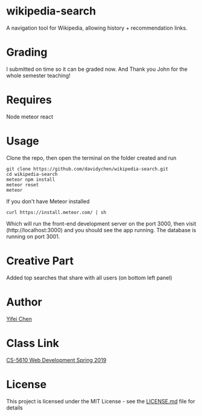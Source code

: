 # wikipedia-search

A navigation tool for Wikipedia, allowing history + recommendation links. 

# Grading

I submitted on time so it can be graded now. And Thank you John for the whole semester teaching! 

# Requires

Node
meteor
react

# Usage

Clone the repo, then open the terminal on the folder created and run

```
git clone https://github.com/davidychen/wikipedia-search.git
cd wikipedia-search
meteor npm install
meteor reset
meteor
```

If you don't have Meteor installed
```
curl https://install.meteor.com/ | sh
```

Which will run the front-end development server on the port 3000, then visit (http://localhost:3000) and you should see the app running. The database is running on port 3001.

# Creative Part

Added top searches that share with all users (on bottom left panel)

# Author

[Yifei Chen](http://davidychen.com/HomepageDavidChen/)

# Class Link

[CS-5610 Web Development Spring 2019](http://johnguerra.co/classes/webDevelopment_spring_2019/)

# License

This project is licensed under the MIT License - see the [LICENSE.md](LICENSE.md) file for details